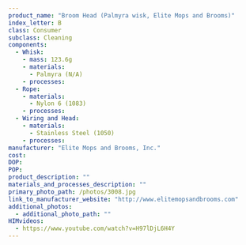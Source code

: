 ```yaml
---
product_name: "Broom Head (Palmyra wisk, Elite Mops and Brooms)"
index_letter: B
class: Consumer
subclass: Cleaning
components:
  - Whisk:
    - mass: 123.6g
    - materials:
      - Palmyra (N/A)
    - processes:
  - Rope:
    - materials:
      - Nylon 6 (1083)
    - processes:
  - Wiring and Head:
    - materials:
      - Stainless Steel (1050)
    - processes:
manufacturer: "Elite Mops and Brooms, Inc."
cost: 
DOP: 
POP: 
product_description: ""
materials_and_processes_description: ""
primary_photo_path: /photos/3008.jpg
link_to_manufacturer_website: "http://www.elitemopsandbrooms.com"
additional_photos:
  - additional_photo_path: ""
HIMvideos:
  - https://www.youtube.com/watch?v=H97lDjL6H4Y
---
```


